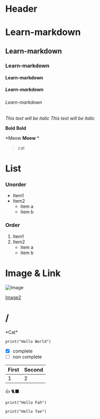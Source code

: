 # Header
# Learn-markdown
## Learn-markdown
### Learn-markdown
#### Learn-markdown
##### Learn-markdown
###### Learn-markdown

*This text will be italic*
_This text will be italic_

**Bold**
__Bold__

*Meow **Moew** *

>cat

# List
### Unorder 
* Item1
* Item2
  * item a
  * item b

### Order
1. Item1
2. Item2
   * item a
   * item b

# Image & Link
![Image]([[https://www.google.com/url?sa=i&url=https%3A%2F%2Fen.wikipedia.org%2Fwiki%2FCat_intelligence&psig=AOvVaw1UgTHPQ-cPu3EypV7BRjjI&ust=1694528083391000&source=images&cd=vfe&opi=89978449&ved=0CBAQjRxqFwoTCNiZxZbfooEDFQAAAAAdAAAAABAM](https://www.google.com/url?sa=i&url=https%3A%2F%2Fwww.womansday.com%2Flife%2Fpet-care%2Fg40683709%2Fgrey-cat-breeds%2F&psig=AOvVaw3ZRyaeIDl4ioFdIa1p1_5f&ust=1694528200956000&source=images&cd=vfe&opi=89978449&ved=0CBAQjRxqFwoTCOie3M7fooEDFQAAAAAdAAAAABAI)https://www.google.com/url?sa=i&url=https%3A%2F%2Fwww.womansday.com%2Flife%2Fpet-care%2Fg40683709%2Fgrey-cat-breeds%2F&psig=AOvVaw3ZRyaeIDl4ioFdIa1p1_5f&ust=1694528200956000&source=images&cd=vfe&opi=89978449&ved=0CBAQjRxqFwoTCOie3M7fooEDFQAAAAAdAAAAABAI](https://www.google.com/url?sa=i&url=https%3A%2F%2Fwww.sarakadee.com%2Fblog%2Foneton%2F%3Fp%3D2152&psig=AOvVaw3I5WBjky8eVEpeCVvjkWfN&ust=1694528256818000&source=images&cd=vfe&opi=89978449&ved=0CBAQjRxqFwoTCIDYoujfooEDFQAAAAAdAAAAABAE))

[Image2](https://www.google.com/url?sa=i&url=https%3A%2F%2Fen.wikipedia.org%2Fwiki%2FCat_intelligence&psig=AOvVaw1UgTHPQ-cPu3EypV7BRjjI&ust=1694528083391000&source=images&cd=vfe&opi=89978449&ved=0CBAQjRxqFwoTCNiZxZbfooEDFQAAAAAdAAAAABAM)

# /
\*Cat\*

```
print("Hello World") 
```
- [x] complete
- [ ] non complete

| First| Second |
-------|--------|
1      |    2   |

:+1:
🐈‍⬛
```
print("Hello Fah") 
```

```
print("Hello Tae") 
```
